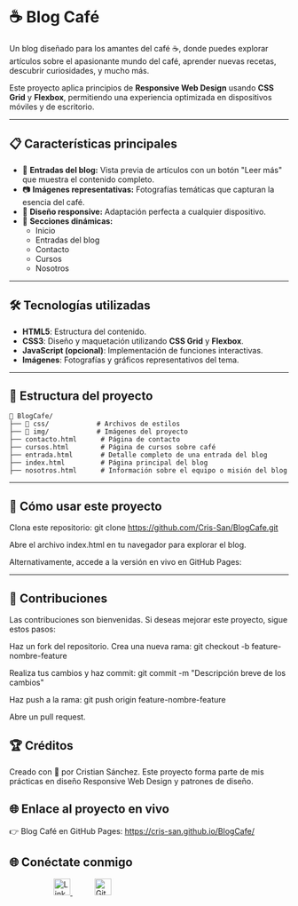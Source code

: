 # ☕ Blog Café  
Un blog diseñado para los amantes del café ☕, donde puedes explorar artículos sobre el apasionante mundo del café, aprender nuevas recetas, descubrir curiosidades, y mucho más.

Este proyecto aplica principios de **Responsive Web Design** usando **CSS Grid** y **Flexbox**, permitiendo una experiencia optimizada en dispositivos móviles y de escritorio.

---

## 📋 Características principales  
- 📰 **Entradas del blog:** Vista previa de artículos con un botón "Leer más" que muestra el contenido completo.  
- 📷 **Imágenes representativas:** Fotografías temáticas que capturan la esencia del café.  
- 📱 **Diseño responsive:** Adaptación perfecta a cualquier dispositivo.  
- 📇 **Secciones dinámicas:**  
  - Inicio  
  - Entradas del blog  
  - Contacto  
  - Cursos  
  - Nosotros  

---

## 🛠️ Tecnologías utilizadas  
- **HTML5**: Estructura del contenido.  
- **CSS3**: Diseño y maquetación utilizando **CSS Grid** y **Flexbox**.  
- **JavaScript (opcional)**: Implementación de funciones interactivas.  
- **Imágenes**: Fotografías y gráficos representativos del tema.  

---

## 📂 Estructura del proyecto  
```plaintext
📁 BlogCafe/
├── 📁 css/            # Archivos de estilos
├── 📁 img/            # Imágenes del proyecto
├── contacto.html      # Página de contacto
├── cursos.html        # Página de cursos sobre café
├── entrada.html       # Detalle completo de una entrada del blog
├── index.html         # Página principal del blog
├── nosotros.html      # Información sobre el equipo o misión del blog
```
---

## 🚀 Cómo usar este proyecto
Clona este repositorio:
git clone https://github.com/Cris-San/BlogCafe.git

Abre el archivo index.html en tu navegador para explorar el blog.

Alternativamente, accede a la versión en vivo en GitHub Pages:


---

## 🤝 Contribuciones
Las contribuciones son bienvenidas. Si deseas mejorar este proyecto, sigue estos pasos:

Haz un fork del repositorio.
Crea una nueva rama: git checkout -b feature-nombre-feature

Realiza tus cambios y haz commit:
git commit -m "Descripción breve de los cambios"

Haz push a la rama:
git push origin feature-nombre-feature

Abre un pull request.

## 🏆 Créditos
Creado con 💖 por Cristian Sánchez.
Este proyecto forma parte de mis prácticas en diseño Responsive Web Design y patrones de diseño.

## 🌐 Enlace al proyecto en vivo

👉 Blog Café en GitHub Pages: https://cris-san.github.io/BlogCafe/

## 🌐 Conéctate conmigo  

<a href="https://www.linkedin.com/in/yubercristiansanchezospina/" target="_blank" style="margin-left: 40px;">
  <img src="https://cdn-icons-png.flaticon.com/512/174/174857.png" alt="LinkedIn" width="30" height="30" style="margin-left: 40px;">
</a>
<a href="https://github.com/tu-usuario" target="_blank">
  <img src="https://cdn-icons-png.flaticon.com/512/733/733553.png" alt="GitHub" width="30" height="30" style="margin-left: 40px;">
</a>



